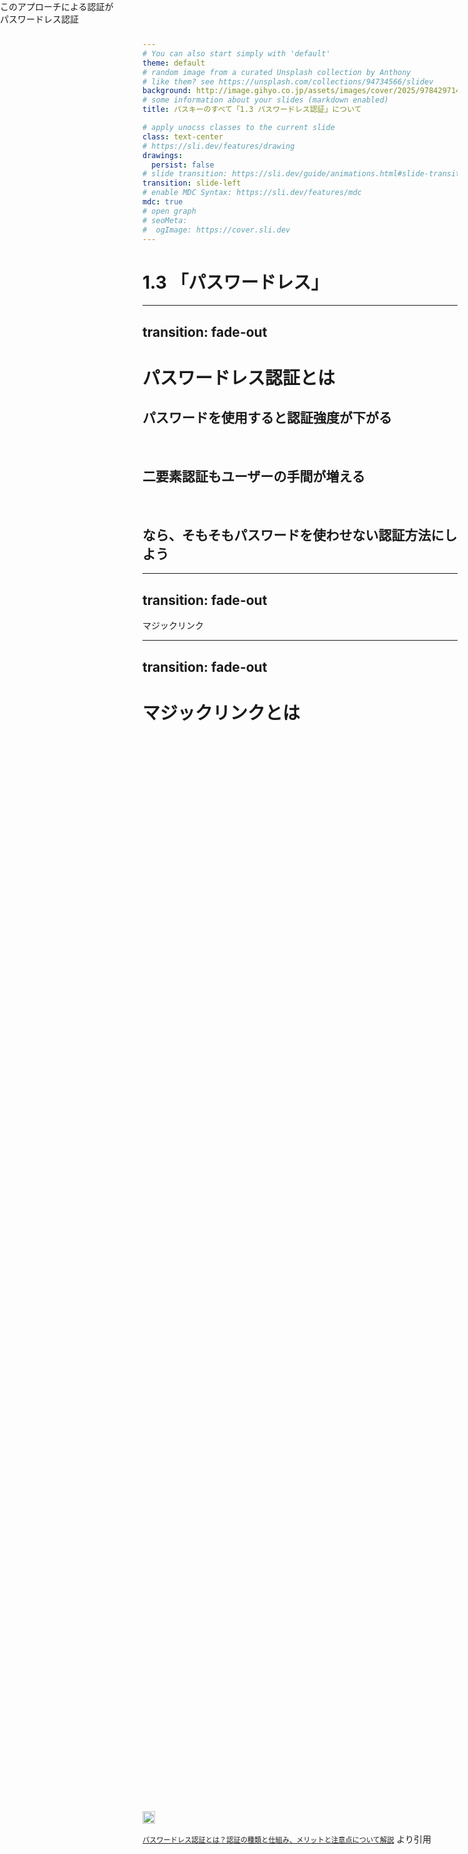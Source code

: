 ```yaml
---
# You can also start simply with 'default'
theme: default
# random image from a curated Unsplash collection by Anthony
# like them? see https://unsplash.com/collections/94734566/slidev
background: http://image.gihyo.co.jp/assets/images/cover/2025/9784297146535.jpg
# some information about your slides (markdown enabled)
title: パスキーのすべて「1.3 パスワードレス認証」について

# apply unocss classes to the current slide
class: text-center
# https://sli.dev/features/drawing
drawings:
  persist: false
# slide transition: https://sli.dev/guide/animations.html#slide-transitions
transition: slide-left
# enable MDC Syntax: https://sli.dev/features/mdc
mdc: true
# open graph
# seoMeta:
#  ogImage: https://cover.sli.dev
---
```


# 1.3 「パスワードレス」

---
transition: fade-out
---

# パスワードレス認証とは

<h2 v-click>パスワードを使用すると認証強度が下がる</h2>

<br />

<h2 v-click>二要素認証もユーザーの手間が増える</h2>

<br />

<h2 v-click>なら、そもそもパスワードを使わせない認証方法にしよう</h2>

<div v-click style="position:absolute;top:0;left:0; height:100vh;width:100%;">
<SlideTitle >
このアプローチによる認証が<br/>パスワードレス認証
</SlideTitle>
</div>

---
transition: fade-out
---

<SlideTitle>
マジックリンク
</SlideTitle>

---
transition: fade-out
---

# マジックリンクとは
<div style="display:flex;justify-content:center;height:90%;flex-direction:column;">
<img src="./images/magic-link.png" style="background-color:#fff;height:fit-content;" />
<p>
<a href="https://www.ogis-ri.co.jp/column/themistruct/c106538.html" style="font-size: 0.8em;">パスワードレス認証とは？認証の種類と仕組み、メリットと注意点について解説</a> より引用
</p>
</div>

---
transition: fade-out
---

<SlideTitle>
マジックリンクの課題
</SlideTitle>

---
transition: fade-out
---

# ログイン手順の煩雑さ

<br />

### ・ログインするためにWebサイトとメールを行ききする必要がある  

<br />

### ・メールアプリのWebViewerが開くと意図したブラウザでセッションが確立できない  

<br />

### ・セッションが短いアプリだとユーザーが認証に疲れてしまう  

<br />

### ・認証の強度がメールサービスに依存  

---
transition: fade-out
---

<SlideTitle>
課題の一部を体験しよう
</SlideTitle>

---
transition: fade-out
---
# 以下のマジックリンクを使用することによるリスクをデモします

## セッションが異なるブラウザで作成される
<br />

## トークンが適切に削除できていないことによるリンクの使い回し

<br />

デモ用のアプリのコードは[こちら](https://github.com/maronnjapan/passkey-book-reading-1-3/tree/main/magic-link-app)においてあります

---
transition: fade-out
---
# マジックリンクは昨今自前で実装しないのでは？

## (実は前職でマジックリンクを自前で実装したことがあります)

<SlideTitle v-click>
認証情報を持つのはそれだけでリスクになる
</SlideTitle>

---
transition: fade-out
---

<SlideTitle>
SMS認証
</SlideTitle>

---
transition: fade-out
---

# SMS認証について
## SMS(Short Message Service)を使用した認証方式
<div style="display:flex;justify-content:center;height:90%;flex-direction:column;">
<img src="./images/sms-auth-images.png" style="background-color:#fff;height:fit-content;" />
<p>
<a href="https://media-sms.net/column/certification/" style="font-size: 0.8em;">SMS認証を導入するには？SMS認証の特徴や導入方法について詳しく解説！</a> より引用
</p>
</div>

---
transition: fade-out
---

<SlideTitle>
SMS認証のユーザビリティ上の課題
</SlideTitle>

---
transition: fade-out
---

# ①SMSにURLを添付するとスパムになる場合がある
## →マジックリンクのようにURLクリックによる認証はできない可能性あり
## →フォームに自分で入力してもらう必要がある
<br />

# ②登録済みSIM搭載の携帯以外でSMSを受け取れない
## →パソコンで認証したいときなどは、マジックリンク以上に手間がかかる

---
transition: fade-out
---

## OTP入力の手間の対応策①：autocomplete="one-time-code"を設定
<div style="display:flex;justify-content:center;height:90%;flex-direction:column;">
<div style="display:flex;justify-content:center;height:80%;">
<video controls width="250" style="height:100%;">
  <source src="./images/ios-safari.webm" type="video/webm" />
</video>
</div>
<p style="text-align:center;">
<a href="https://web.dev/articles/sms-otp-form?hl=ja" style="font-size: 0.8em;">SMS OTP フォームのベスト プラクティス</a> より引用
</p>
</div>

---
transition: fade-out
---

# フィッシングの緩和策

## 以下の値をSMSに付与すると、ドメインに紐づく場合のみ補完が出る
```
@ドメイン名 #OTPの値
```

---
transition: fade-out
---

## OTP入力の手間の対応策②：WebOTP APIの使用
<div style="display:flex;justify-content:center;height:90%;flex-direction:column;">
<div style="display:flex;justify-content:center;height:80%;">
<video controls width="250" style="height:100%;">
  <source src="./images/android-chrome.webm" type="video/webm" />
</video>
</div>
<p style="text-align:center;">
<a href="https://web.dev/articles/sms-otp-form?hl=ja" style="font-size: 0.8em;">SMS OTP フォームのベスト プラクティス</a> より引用
</p>
</div>

---
transition: fade-out
---

## [navigator.credentials.get()](https://developer.mozilla.org/docs/Web/API/CredentialsContainer/get)でサイトに紐つくSMS内のOTPを取得可能
<br />
```js
if ('OTPCredential' in window) {
  window.addEventListener('DOMContentLoaded', e => {
    // autocomplete="one-time-code"を設定したフォーム要素取得
    const input = document.querySelector('input[autocomplete="one-time-code"]');
    if (!input) return;
    const form = input.closest('form');

    // サイトに紐づいたSMSのOTPを取得する
    navigator.credentials.get({
      otp: { transport:['sms'] },
      signal: ac.signal
    }).then(otp => {
      // 取得出来た場合、フォームにOTPを入力し、送信する
      input.value = otp.code;
      if (form) form.submit();
    })
  });
}
```

<p style="text-align:center;">
<a href="https://web.dev/articles/sms-otp-form?hl=ja" style="font-size: 0.8em;">SMS OTP フォームのベスト プラクティス</a> より引用(コード一部改変)
</p>

---
transition: fade-out
---

<SlideTitle>
SMS認証のセキュリティ上の課題
</SlideTitle>

---
transition: fade-out
---

# セキュリティの課題①：SIMスワップ

<div style="display:flex;justify-content:center;flex-direction:column;">
<img src="./images/sim-swap.jpg" style="background-color:#fff;height:fit-content;width:60%;margin:auto;" />
<p style="text-align:center;">
<a href="https://frauddetection.cacco.co.jp/media/news/10269/" style="font-size: 0.8em;">SIMスワップ詐欺とは？スマホが乗っ取られて不正送金される被害が増加中</a> より引用
</p>
</div>

---
transition: fade-out
---

# セキュリティの課題②：電話番号再利用による認証突破

## 携帯電話番号は解約後、一定期間がたてば再利用される
## [総務省による諮問会](https://www.soumu.go.jp/main_content/000182670.pdf)でも再利用していることを言及あり

<br />

## →SMSで認証していたサイトを別の人でも認証できてしまう

<br />

## →攻撃者に狙われるリスクを抱えることになる

---
transition: fade-out
---
# まとめ
<br />

## パスワードレス認証はパスワードを使用しない認証
<br />

## 書籍ではマジックリンクとSMS認証を取り上げていた

<br />

## 各種認証はパスワードを使用しないが、ユーザビリティ・セキュリティ面での課題がある

